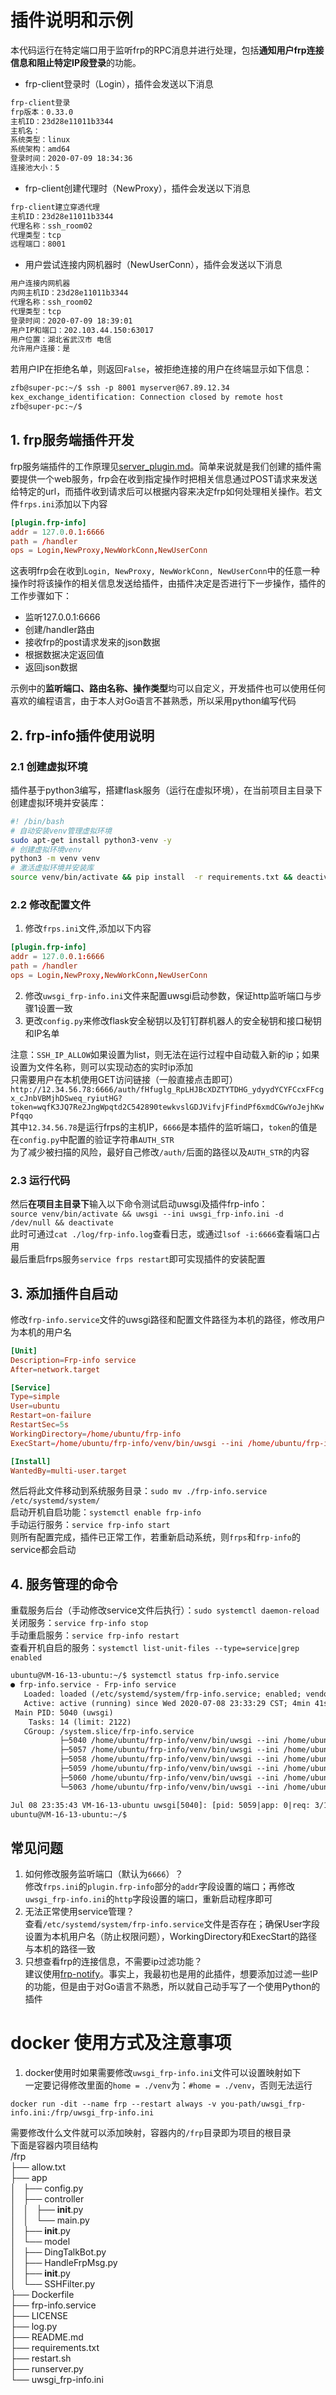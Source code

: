 # 插件说明和示例
本代码运行在特定端口用于监听frp的RPC消息并进行处理，包括**通知用户frp连接信息和阻止特定IP段登录**的功能。
* frp-client登录时（Login），插件会发送以下消息  
```txt
frp-client登录
frp版本：0.33.0
主机ID：23d28e11011b3344
主机名：
系统类型：linux
系统架构：amd64
登录时间：2020-07-09 18:34:36
连接池大小：5
```
* frp-client创建代理时（NewProxy），插件会发送以下消息  
```txt
frp-client建立穿透代理
主机ID：23d28e11011b3344
代理名称：ssh_room02
代理类型：tcp
远程端口：8001
```
* 用户尝试连接内网机器时（NewUserConn），插件会发送以下消息  
```txt
用户连接内网机器
内网主机ID：23d28e11011b3344
代理名称：ssh_room02
代理类型：tcp
登录时间：2020-07-09 18:39:01
用户IP和端口：202.103.44.150:63017
用户位置：湖北省武汉市 电信
允许用户连接：是
```
若用户IP在拒绝名单，则返回`False`，被拒绝连接的用户在终端显示如下信息：  
```txt
zfb@super-pc:~/$ ssh -p 8001 myserver@67.89.12.34
kex_exchange_identification: Connection closed by remote host
zfb@super-pc:~/$ 
```
## 1. frp服务端插件开发
frp服务端插件的工作原理见[server_plugin.md](https://github.com/fatedier/frp/blob/dev/doc/server_plugin.md)。简单来说就是我们创建的插件需要提供一个web服务，frp会在收到指定操作时把相关信息通过POST请求来发送给特定的url，而插件收到请求后可以根据内容来决定frp如何处理相关操作。若文件`frps.ini`添加以下内容  
```conf
[plugin.frp-info]
addr = 127.0.0.1:6666
path = /handler
ops = Login,NewProxy,NewWorkConn,NewUserConn
```
这表明frp会在收到`Login, NewProxy, NewWorkConn, NewUserConn`中的任意一种操作时将该操作的相关信息发送给插件，由插件决定是否进行下一步操作，插件的工作步骤如下：  
* 监听127.0.0.1:6666
* 创建/handler路由
* 接收frp的post请求发来的json数据
* 根据数据决定返回值
* 返回json数据

示例中的**监听端口、路由名称、操作类型**均可以自定义，开发插件也可以使用任何喜欢的编程语言，由于本人对Go语言不甚熟悉，所以采用python编写代码
## 2. frp-info插件使用说明
### 2.1 创建虚拟环境
插件基于python3编写，搭建flask服务（运行在虚拟环境），在当前项目主目录下创建虚拟环境并安装库：  
```bash
#! /bin/bash
# 自动安装venv管理虚拟环境
sudo apt-get install python3-venv -y
# 创建虚拟环境venv
python3 -m venv venv
# 激活虚拟环境并安装库
source venv/bin/activate && pip install  -r requirements.txt && deactivate
```
### 2.2 修改配置文件
1. 修改`frps.ini`文件,添加以下内容  
```conf
[plugin.frp-info]
addr = 127.0.0.1:6666
path = /handler
ops = Login,NewProxy,NewWorkConn,NewUserConn
```
2. 修改`uwsgi_frp-info.ini`文件来配置uwsgi启动参数，保证http监听端口与步骤1设置一致
3. 更改`config.py`来修改flask安全秘钥以及钉钉群机器人的安全秘钥和接口秘钥和IP名单

注意：`SSH_IP_ALLOW`如果设置为list，则无法在运行过程中自动载入新的ip；如果设置为文件名称，则可以实现动态的实时ip添加  
只需要用户在本机使用GET访问链接（一般直接点击即可）  
`http://12.34.56.78:6666/auth/fHfuglg_RpLHJBcXDZTYTDHG_ydyydYCYFCcxFFcgx_cJnbVBMjhDSweq_ryiutHG?token=wqfK3JQ7Re2JngWpqtd2C542890tewkvslGDJVifvjFfindPf6xmdCGwYoJejhKwPfqqo`  
其中`12.34.56.78`是运行frps的主机IP，`6666`是本插件的监听端口，`token`的值是在`config.py`中配置的验证字符串`AUTH_STR`  
为了减少被扫描的风险，最好自己修改`/auth/`后面的路径以及`AUTH_STR`的内容  
### 2.3 运行代码
然后**在项目主目录下**输入以下命令测试启动uwsgi及插件frp-info：  
`source venv/bin/activate && uwsgi --ini uwsgi_frp-info.ini -d /dev/null && deactivate`  
此时可通过`cat ./log/frp-info.log`查看日志，或通过`lsof -i:6666`查看端口占用  
最后重启frps服务`service frps restart`即可实现插件的安装配置
## 3. 添加插件自启动
修改`frp-info.service`文件的uwsgi路径和配置文件路径为本机的路径，修改用户为本机的用户名  
```conf
[Unit]
Description=Frp-info service
After=network.target

[Service]
Type=simple
User=ubuntu
Restart=on-failure
RestartSec=5s
WorkingDirectory=/home/ubuntu/frp-info
ExecStart=/home/ubuntu/frp-info/venv/bin/uwsgi --ini /home/ubuntu/frp-info/uwsgi_frp-info.ini

[Install]
WantedBy=multi-user.target
```
然后将此文件移动到系统服务目录：`sudo mv ./frp-info.service /etc/systemd/system/`  
启动开机自启功能：`systemctl enable frp-info`  
手动运行服务：`service frp-info start`  
则所有配置完成，插件已正常工作，若重新启动系统，则`frps`和`frp-info`的service都会启动

## 4. 服务管理的命令
重载服务后台（手动修改service文件后执行）：`sudo systemctl daemon-reload`  
关闭服务：`service frp-info stop`  
手动重启服务：`service frp-info restart`  
查看开机自启的服务：`systemctl list-unit-files --type=service|grep enabled`   
```txt
ubuntu@VM-16-13-ubuntu:~/$ systemctl status frp-info.service
● frp-info.service - Frp-info service
   Loaded: loaded (/etc/systemd/system/frp-info.service; enabled; vendor preset: enabled)
   Active: active (running) since Wed 2020-07-08 23:33:29 CST; 4min 41s ago
 Main PID: 5040 (uwsgi)
    Tasks: 14 (limit: 2122)
   CGroup: /system.slice/frp-info.service
           ├─5040 /home/ubuntu/frp-info/venv/bin/uwsgi --ini /home/ubuntu/frp-info/uwsgi_frp-info.ini
           ├─5057 /home/ubuntu/frp-info/venv/bin/uwsgi --ini /home/ubuntu/frp-info/uwsgi_frp-info.ini
           ├─5058 /home/ubuntu/frp-info/venv/bin/uwsgi --ini /home/ubuntu/frp-info/uwsgi_frp-info.ini
           ├─5059 /home/ubuntu/frp-info/venv/bin/uwsgi --ini /home/ubuntu/frp-info/uwsgi_frp-info.ini
           ├─5060 /home/ubuntu/frp-info/venv/bin/uwsgi --ini /home/ubuntu/frp-info/uwsgi_frp-info.ini
           └─5063 /home/ubuntu/frp-info/venv/bin/uwsgi --ini /home/ubuntu/frp-info/uwsgi_frp-info.ini

Jul 08 23:35:43 VM-16-13-ubuntu uwsgi[5040]: [pid: 5059|app: 0|req: 3/13] 127.0.0.1 () {34 vars in ...
ubuntu@VM-16-13-ubuntu:~/$
```
## 常见问题
1. 如何修改服务监听端口（默认为`6666`）？  
修改`frps.ini`的`plugin.frp-info`部分的`addr`字段设置的端口；再修改`uwsgi_frp-info.ini`的`http`字段设置的端口，重新启动程序即可  
2. 无法正常使用service管理？  
查看`/etc/systemd/system/frp-info.service`文件是否存在；确保User字段设置为本机用户名（防止权限问题），WorkingDirectory和ExecStart的路径与本机的路径一致  
3. 只想查看frp的连接信息，不需要ip过滤功能？  
建议使用[frp-notify](https://github.com/arugal/frp-notify)。事实上，我最初也是用的此插件，想要添加过滤一些IP的功能，但是由于对Go语言不熟悉，所以就自己动手写了一个使用Python的插件


# docker 使用方式及注意事项
1. docker使用时如果需要修改`uwsgi_frp-info.ini`文件可以设置映射如下  
一定要记得修改里面的`home = ./venv`为：`#home = ./venv`，否则无法运行
```
docker run -dit --name frp --restart always -v you-path/uwsgi_frp-info.ini:/frp/uwsgi_frp-info.ini
```

需要修改什么文件就可以添加映射，容器内的`/frp`目录即为项目的根目录  
下面是容器内项目结构  
/frp  
├── allow.txt  
├── app  
│   ├── config.py  
│   ├── controller  
│   │   ├── __init__.py  
│   │   └── main.py  
│   ├── __init__.py  
│   └── model  
│       ├── DingTalkBot.py  
│       ├── HandleFrpMsg.py  
│       ├── __init__.py  
│       └── SSHFilter.py  
├── Dockerfile  
├── frp-info.service  
├── LICENSE  
├── log.py  
├── README.md  
├── requirements.txt  
├── restart.sh  
├── runserver.py  
└── uwsgi_frp-info.ini  